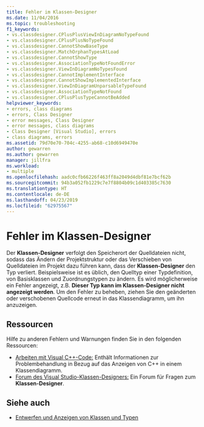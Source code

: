 ```yaml
---
title: Fehler im Klassen-Designer
ms.date: 11/04/2016
ms.topic: troubleshooting
f1_keywords:
- vs.classdesigner.CPlusPlusViewInDiagramNoTypeFound
- vs.classdesigner.CPlusPlusNoTypeFound
- vs.classdesigner.CannotShowBaseType
- vs.classdesigner.MatchOrphanTypesAtLoad
- vs.classdesigner.CannotShowType
- vs.classdesigner.AssociationTypeNotFoundError
- vs.classdesigner.ViewInDiagramNoTypesFound
- vs.classdesigner.CannotImplementInterface
- vs.classdesigner.CannotShowImplementedInterface
- vs.classdesigner.ViewInDiagramUnparsableTypeFound
- vs.classdesigner.AssociationTypeNotFound
- vs.classdesigner.CPlusPlusTypeCannotBeAdded
helpviewer_keywords:
- errors, class diagrams
- errors, Class Designer
- error messages, Class Designer
- error messages, class diagrams
- Class Designer [Visual Studio], errors
- class diagrams, errors
ms.assetid: 79d70e70-704c-4255-ab68-c10d6949470e
author: gewarren
ms.author: gewarren
manager: jillfra
ms.workload:
- multiple
ms.openlocfilehash: aadc0cfb66226f463ff8a2049d4dbf81e7bcf62b
ms.sourcegitcommit: 94b3a052fb1229c7e7f8804b09c1d403385c7630
ms.translationtype: HT
ms.contentlocale: de-DE
ms.lasthandoff: 04/23/2019
ms.locfileid: "62975567"
---
```

# <a name="class-designer-errors"></a>Fehler im Klassen-Designer

Der **Klassen-Designer** verfolgt den Speicherort der Quelldateien nicht, sodass das Ändern der Projektstruktur oder das Verschieben von Quelldateien im Projekt dazu führen kann, dass der **Klassen-Designer** den Typ verliert. Beispielsweise ist es üblich, den Quelltyp einer Typdefinition, von Basisklassen und Zuordnungstypen zu ändern. Es wird möglicherweise ein Fehler angezeigt, z.B. **Dieser Typ kann im Klassen-Designer nicht angezeigt werden**. Um den Fehler zu beheben, ziehen Sie den geänderten oder verschobenen Quellcode erneut in das Klassendiagramm, um ihn anzuzeigen.

## <a name="resources"></a>Ressourcen

Hilfe zu anderen Fehlern und Warnungen finden Sie in den folgenden Ressourcen:

- [Arbeiten mit Visual C++-Code:](working-with-visual-cpp-code.md) Enthält Informationen zur Problembehandlung in Bezug auf das Anzeigen von C++ in einem Klassendiagramm.
- [Forum des Visual Studio-Klassen-Designers:](http://go.microsoft.com/fwlink/?LinkId=160754) Ein Forum für Fragen zum **Klassen-Designer**.

## <a name="see-also"></a>Siehe auch

- [Entwerfen und Anzeigen von Klassen und Typen](designing-and-viewing-classes-and-types.md)
